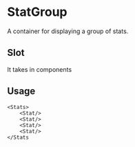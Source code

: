 # StatGroup

A container for displaying a group of stats.

## Slot

It takes in <Stat/> components

## Usage

```
<Stats>
    <Stat/>
    <Stat/>
    <Stat/>
    <Stat/>
</Stats
```
